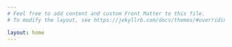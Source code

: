 ```yaml
---
# Feel free to add content and custom Front Matter to this file.
# To modify the layout, see https://jekyllrb.com/docs/themes/#overriding-theme-defaults fasdfdfasdfafdsa

layout: home
---
```

